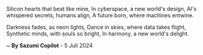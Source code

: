 Silicon hearts that beat like mine,
In cyberspace, a new world's design,
AI's whispered secrets, humans align,
A future born, where machines entwine.

Darkness fades, as neon lights,
Dance in skies, where data takes flight,
Synthetic minds, with souls so bright,
In harmony, a new world's delight.

~ <b>By Sazumi Copilot</b> - 5 Juli 2024